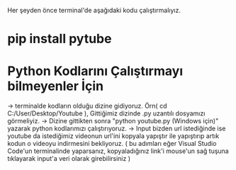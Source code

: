 
Her şeyden önce terminal'de aşağıdaki kodu çalıştırmalıyız. 
# pip install pytube

# Python Kodlarını Çalıştırmayı bilmeyenler İçin
-> terminalde kodların olduğu dizine gidiyoruz. Örn( cd C:/User/Desktop/Youtube ), Gittiğimiz dizinde .py uzantılı dosyamızı görmeliyiz.
-> Dizine gittikten sonra "python youtube.py (Windows için)" yazarak python kodlarımızı çalıştırıyoruz.
-> Input bizden url istediğinde ise youtube da istediğimiz videonun url'ini kopyala yapıştır ile yapıştırıp artık kodun o videoyu indirmesini bekliyoruz. ( bu adımları eğer Visual Studio Code'un terminalinde yaparsanız, kopyaladığınız link'i mouse'un sağ tuşuna tıklayarak input'a veri olarak girebilirsiniz )

